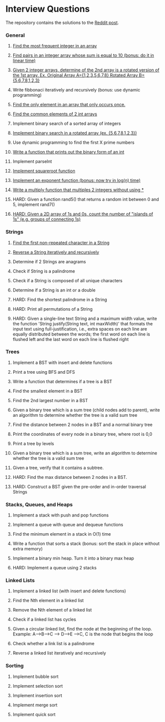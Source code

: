 # Interview Questions

The repository contains the solutions to the [Reddit post](https://www.reddit.com/r/cscareerquestions/comments/20ahfq/heres_a_pretty_big_list_of_programming_interview/).

### General

1. [Find the most frequent integer in an array](General/most_frequent_number.py)

2. [Find pairs in an integer array whose sum is equal to 10 (bonus: do it in linear time)](General/sum_to_ten.py)

3. [Given 2 integer arrays, determine of the 2nd array is a rotated version of the 1st array. Ex. Original Array A={1,2,3,5,6,7,8} Rotated Array B={5,6,7,8,1,2,3}](General/rotated_array.py)

4. Write fibbonaci iteratively and recursively (bonus: use dynamic programming)

5. [Find the only element in an array that only occurs once.](General/only_element.py)

6. [Find the common elements of 2 int arrays](General/common_elements.py)

7. Implement binary search of a sorted array of integers

8. [Implement binary search in a rotated array (ex. {5,6,7,8,1,2,3})](General/rotated_binary_search.py)

9. Use dynamic programming to find the first X prime numbers

10. [Write a function that prints out the binary form of an int](General/parse_binary.py)

11. Implement parseInt

12. [Implement squareroot function](General/square_root.py)

13. [Implement an exponent function (bonus: now try in log(n) time)](General/exponent.py)

14. [Write a multiply function that multiples 2 integers without using * ](General/arithmetic_operations.py)

15. HARD: Given a function rand5() that returns a random int between 0 and 5, implement rand7()

16. [HARD: Given a 2D array of 1s and 0s, count the number of "islands of 1s" (e.g. groups of connecting 1s)](General/island_count.py)

### Strings

1. [Find the first non-repeated character in a String](General/first_non_repeated_char.py)

2. [Reverse a String iteratively and recursively](General/reverse_string.py)

3. Determine if 2 Strings are anagrams

4. Check if String is a palindrome

5. Check if a String is composed of all unique characters

6. Determine if a String is an int or a double

7. HARD: Find the shortest palindrome in a String

8. HARD: Print all permutations of a String

9. HARD: Given a single-line text String and a maximum width value, write the function 'String justify(String text, int maxWidth)' that formats the input text using full-justification, i.e., extra spaces on each line are equally distributed between the words; the first word on each line is flushed left and the last word on each line is flushed right

### Trees

1. Implement a BST with insert and delete functions

2. Print a tree using BFS and DFS

3. Write a function that determines if a tree is a BST

4. Find the smallest element in a BST

5. Find the 2nd largest number in a BST

6. Given a binary tree which is a sum tree (child nodes add to parent), write an algorithm to determine whether the tree is a valid sum tree

7. Find the distance between 2 nodes in a BST and a normal binary tree

8. Print the coordinates of every node in a binary tree, where root is 0,0

9. Print a tree by levels

10. Given a binary tree which is a sum tree, write an algorithm to determine whether the tree is a valid sum tree

11. Given a tree, verify that it contains a subtree.

12. HARD: Find the max distance between 2 nodes in a BST.

13. HARD: Construct a BST given the pre-order and in-order traversal Strings

### Stacks, Queues, and Heaps

1. Implement a stack with push and pop functions

2. Implement a queue with queue and dequeue functions

3. Find the minimum element in a stack in O(1) time

4. Write a function that sorts a stack (bonus: sort the stack in place without extra memory)

5. Implement a binary min heap. Turn it into a binary max heap

6. HARD: Implement a queue using 2 stacks

### Linked Lists

1. Implement a linked list (with insert and delete functions)

2. Find the Nth element in a linked list

3. Remove the Nth element of a linked list

4. Check if a linked list has cycles

5. Given a circular linked list, find the node at the beginning of the loop. Example: A-->B-->C --> D-->E -->C, C is the node that begins the loop

6. Check whether a link list is a palindrome

7. Reverse a linked list iteratively and recursively

### Sorting

1. Implement bubble sort

2. Implement selection sort

3. Implement insertion sort

4. Implement merge sort

5. Implement quick sort
